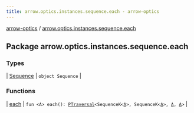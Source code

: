 ```yaml
---
title: arrow.optics.instances.sequence.each - arrow-optics
---
```


[arrow-optics](../index.html) / [arrow.optics.instances.sequence.each](./index.html)

## Package arrow.optics.instances.sequence.each

### Types

| [Sequence](-sequence/index.html) | `object Sequence` |

### Functions

| [each](each.html) | `fun <A> each(): `[`PTraversal`](../arrow.optics/-p-traversal/index.html)`<SequenceK<`[`A`](each.html#A)`>, SequenceK<`[`A`](each.html#A)`>, `[`A`](each.html#A)`, `[`A`](each.html#A)`>` |

